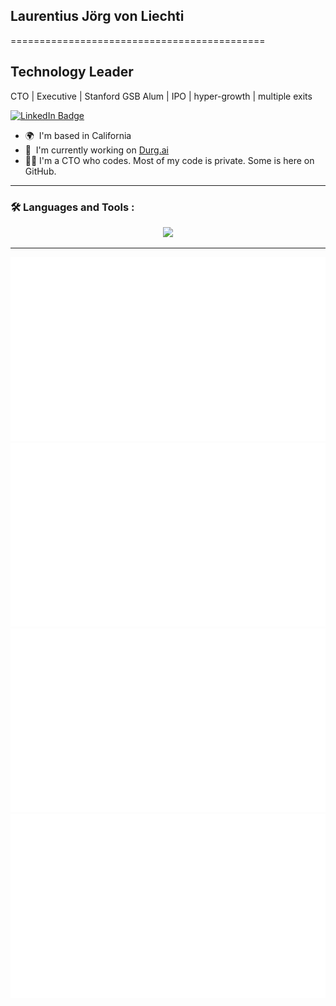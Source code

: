 ## Laurentius Jörg von Liechti
============================================

Technology Leader
-----------------

CTO | Executive | Stanford GSB Alum | IPO | hyper-growth | multiple exits

<div id="badges">
  <a href="https://www.linkedin.com/in/vonliechti/">
    <img src="https://img.shields.io/badge/LinkedIn-blue?style=for-the-badge&logo=linkedin&logoColor=white" alt="LinkedIn Badge"/>
  </a>
</div>

* 🌍  I'm based in California
* 🚀  I'm currently working on [Durg.ai](http://durg.ai)
* 👨‍💻  I'm a CTO who codes.  Most of my code is private.  Some is here on GitHub.

---

### :hammer_and_wrench: Languages and Tools :

<p align="center">
  <a href="https://skillicons.dev">
    <img src="https://skillicons.dev/icons?i=git,kubernetes,docker,c,anaconda,androidstudio,aws,c,cs,cpp,cassandra,clojure,coffeescript,css,d3,tensorflow,pytorch,r,octave,django,dotnet,dynamodb,elasticsearch,express,figma,firebase,flask,gcp,github,githubactions,gherkin,heroku,html,idea,java,js,jenkins,jest,jquery,kotlin,linux,matlab,mongodb,mysql,nextjs,nginx,nodejs,npm,opencv,postgres,prometheus,py,rails,rabbitmq,react,redis,redux,regex,ruby,sass,sqlite,sublime,sklearn,selenium,sentry,swift,terraform,unity,vim,vscode" />
  </a>
</p>

---

![](https://raw.githubusercontent.com/kurisu/github-stats/master/generated/overview.svg#gh-dark-mode-only)
![](https://raw.githubusercontent.com/kurisu/github-stats/master/generated/overview.svg#gh-light-mode-only)
![](https://raw.githubusercontent.com/kurisu/github-stats/master/generated/languages.svg#gh-dark-mode-only)
![](https://raw.githubusercontent.com/kurisu/github-stats/master/generated/languages.svg#gh-light-mode-only)
